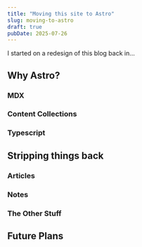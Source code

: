 ```yaml
---
title: "Moving this site to Astro"
slug: moving-to-astro
draft: true
pubDate: 2025-07-26
---
```


I started on a redesign of this blog back in...

## Why Astro?

### MDX

### Content Collections

### Typescript

## Stripping things back

### Articles

### Notes

### The Other Stuff

## Future Plans
